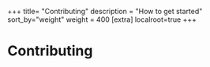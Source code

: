 +++
title= "Contributing"
description = "How to get started"
sort_by="weight"
weight = 400
[extra]
localroot=true
+++

# Contributing
